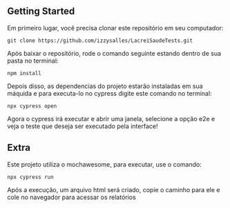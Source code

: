 ## Getting Started

Em primeiro lugar, você precisa clonar este repositório em seu computador:

```
git clone https://github.com/izzysalles/LacreiSaudeTests.git
```

Após baixar o repositório, rode o comando seguinte estando dentro de sua pasta no terminal:

```
npm install
```

Depois disso, as dependencias do projeto estarão instaladas em sua máquida e para executa-lo no cypress digite este comando no terminal:

```
npx cypress open
```
Agora o cypress irá executar e abrir uma janela, selecione a opção e2e e veja o teste que deseja ser executado pela interface!

## Extra

Este projeto utiliza o mochawesome, para executar, use o comando:

```
npx cypress run 
```

Após a execução, um arquivo html será criado, copie o caminho para ele e cole no navegador para acessar os relatórios
